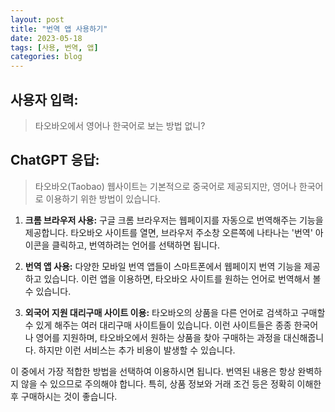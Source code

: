 ```yaml
---
layout: post
title: "번역 앱 사용하기"
date: 2023-05-18
tags: [사용, 번역, 앱]
categories: blog
---
```


## 사용자 입력:
> 타오바오에서 영어나 한국어로 보는 방법 없니?

## ChatGPT 응답:
> 타오바오(Taobao) 웹사이트는 기본적으로 중국어로 제공되지만, 영어나 한국어로 이용하기 위한 방법이 있습니다.

1. **크롬 브라우저 사용:** 구글 크롬 브라우저는 웹페이지를 자동으로 번역해주는 기능을 제공합니다. 타오바오 사이트를 열면, 브라우저 주소창 오른쪽에 나타나는 '번역' 아이콘을 클릭하고, 번역하려는 언어를 선택하면 됩니다.

2. **번역 앱 사용:** 다양한 모바일 번역 앱들이 스마트폰에서 웹페이지 번역 기능을 제공하고 있습니다. 이런 앱을 이용하면, 타오바오 사이트를 원하는 언어로 번역해서 볼 수 있습니다. 

3. **외국어 지원 대리구매 사이트 이용:** 타오바오의 상품을 다른 언어로 검색하고 구매할 수 있게 해주는 여러 대리구매 사이트들이 있습니다. 이런 사이트들은 종종 한국어나 영어를 지원하며, 타오바오에서 원하는 상품을 찾아 구매하는 과정을 대신해줍니다. 하지만 이런 서비스는 추가 비용이 발생할 수 있습니다.

이 중에서 가장 적합한 방법을 선택하여 이용하시면 됩니다. 번역된 내용은 항상 완벽하지 않을 수 있으므로 주의해야 합니다. 특히, 상품 정보와 거래 조건 등은 정확히 이해한 후 구매하시는 것이 좋습니다.

